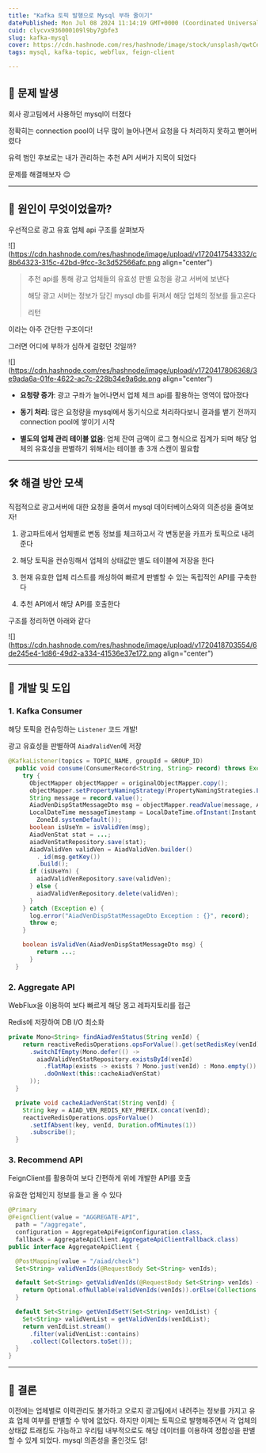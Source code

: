 ```yaml
---
title: "Kafka 토픽 발행으로 Mysql 부하 줄이기"
datePublished: Mon Jul 08 2024 11:14:19 GMT+0000 (Coordinated Universal Time)
cuid: clycvx936000109l9by7gbfe3
slug: kafka-mysql
cover: https://cdn.hashnode.com/res/hashnode/image/stock/unsplash/qwtCeJ5cLYs/upload/4d8166cd447e878e08dfa3b920b78ef0.jpeg
tags: mysql, kafka-topic, webflux, feign-client

---
```


## **🤯 문제 발생**

회사 광고팀에서 사용하던 mysql이 터졌다

정확히는 connection pool이 너무 많이 늘어나면서 요청을 다 처리하지 못하고 뻗어버렸다

유력 범인 후보로는 내가 관리하는 추천 API 서버가 지목이 되었다

문제를 해결해보자 😌

---

## 🤔 원인이 무엇이었을까?

우선적으로 광고 유효 업체 api 구조를 살펴보자

![](https://cdn.hashnode.com/res/hashnode/image/upload/v1720417543332/c8b64323-315c-42bd-9fcc-3c3d52566afc.png align="center")

> 추천 api를 통해 광고 업체들의 유효성 판별 요청을 광고 서버에 보낸다
> 
> 해당 광고 서버는 정보가 담긴 mysql db를 뒤져서 해당 업체의 정보를 들고온다
> 
> 리턴

이라는 아주 간단한 구조이다!

그러면 어디에 부하가 심하게 걸렸던 것일까?

![](https://cdn.hashnode.com/res/hashnode/image/upload/v1720417806368/3e9ada6a-01fe-4622-ac7c-228b34e9a6de.png align="center")

* **요청량 증가**: 광고 구좌가 늘어나면서 업체 체크 api를 활용하는 영역이 많아졌다
    
* **동기 처리**: 많은 요청량을 mysql에서 동기식으로 처리하다보니 결과를 뱉기 전까지 connection pool에 쌓이기 시작
    
* **별도의 업체 관리 테이블 없음**: 업체 잔여 금액이 로그 형식으로 집계가 되며 해당 업체의 유효성을 판별하기 위해서는 테이블 총 3개 스캔이 필요함
    

---

## 🛠️ 해결 방안 모색

직접적으로 광고서버에 대한 요청을 줄여서 mysql 데이터베이스와의 의존성을 줄여보자!

1. 광고파트에서 업체별로 변동 정보를 체크하고서 각 변동분을 카프카 토픽으로 내려준다
    
2. 해당 토픽을 컨슈밍해서 업체의 상태값만 별도 테이블에 저장을 한다
    
3. 현재 유효한 업체 리스트를 캐싱하여 빠르게 판별할 수 있는 독립적인 API를 구축한다
    
4. 추천 API에서 해당 API를 호출한다
    

구조를 정리하면 아래와 같다

![](https://cdn.hashnode.com/res/hashnode/image/upload/v1720418703554/6de245e4-1d86-49d2-a334-41536e37e172.png align="center")

---

## 🚀 개발 및 도입

### 1\. Kafka Consumer

해당 토픽을 컨슈밍하는 `Listener` 코드 개발!

광고 유효성을 판별하여 `AiadValidVen`에 저장

```java
@KafkaListener(topics = TOPIC_NAME, groupId = GROUP_ID)
  public void consume(ConsumerRecord<String, String> record) throws Exception {
    try {
      ObjectMapper objectMapper = originalObjectMapper.copy();
      objectMapper.setPropertyNamingStrategy(PropertyNamingStrategies.LOWER_CAMEL_CASE);
      String message = record.value();
      AiadVenDispStatMessageDto msg = objectMapper.readValue(message, AiadVenDispStatMessageDto.class);
      LocalDateTime messageTimestamp = LocalDateTime.ofInstant(Instant.ofEpochMilli(record.timestamp()),
        ZoneId.systemDefault());
      boolean isUseYn = isValidVen(msg);
      AiadVenStat stat = ...;
      aiadVenStatRepository.save(stat);
      AiadValidVen validVen = AiadValidVen.builder()
        ._id(msg.getKey())
        .build();
      if (isUseYn) {
        aiadValidVenRepository.save(validVen);
      } else {
        aiadValidVenRepository.delete(validVen);
      }
    } catch (Exception e) {
      log.error("AiadVenDispStatMessageDto Exception : {}", record);
      throw e;
    }

    boolean isValidVen(AiadVenDispStatMessageDto msg) {
        return ...;
      }
  }
```

### 2\. Aggregate API

WebFlux을 이용하여 보다 빠르게 해당 몽고 레파지토리를 접근

Redis에 저장하여 DB I/O 최소화

```java
private Mono<String> findAiadVenStatus(String venId) {
    return reactiveRedisOperations.opsForValue().get(setRedisKey(venId))
      .switchIfEmpty(Mono.defer(() ->
        aiadValidVenStatRepository.existsById(venId)
          .flatMap(exists -> exists ? Mono.just(venId) : Mono.empty())
          .doOnNext(this::cacheAiadVenStat)
      ));
  }

  private void cacheAiadVenStat(String venId) {
    String key = AIAD_VEN_REDIS_KEY_PREFIX.concat(venId);
    reactiveRedisOperations.opsForValue()
      .setIfAbsent(key, venId, Duration.ofMinutes(1))
      .subscribe();
  }
```

### 3\. Recommend API

FeignClient를 활용하여 보다 간편하게 위에 개발한 API를 호출

유효한 업체인지 정보를 들고 올 수 있다

```java
@Primary
@FeignClient(value = "AGGREGATE-API",
  path = "/aggregate",
  configuration = AggregateApiFeignConfiguration.class,
  fallback = AggregateApiClient.AggregateApiClientFallback.class)
public interface AggregateApiClient {

  @PostMapping(value = "/aiad/check")
  Set<String> validVenIds(@RequestBody Set<String> venIds);

  default Set<String> getValidVenIds(@RequestBody Set<String> venIds) {
    return Optional.ofNullable(validVenIds(venIds)).orElse(Collections.emptySet());
  }

  default Set<String> getVenIdSetY(Set<String> venIdList) {
    Set<String> validVenList = getValidVenIds(venIdList);
    return venIdList.stream()
      .filter(validVenList::contains)
      .collect(Collectors.toSet());
  }
}
```

---

## 🎉 결론

이전에는 업체별로 이력관리도 불가하고 오로지 광고팀에서 내려주는 정보를 가지고 유효 업체 여부를 판별할 수 밖에 없었다. 하지만 이제는 토픽으로 발행해주면서 각 업체의 상태값 트래킹도 가능하고 우리팀 내부적으로도 해당 데이터를 이용하여 정합성을 판별할 수 있게 되었다. mysql 의존성을 줄인것도 덤!